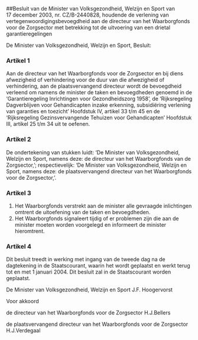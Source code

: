 <meta http-equiv='Content-Type' content='text/html; charset=utf-8' />

##Besluit van de Minister van Volksgezondheid, Welzijn en Sport van 17 december 2003, nr. CZ/B-2440828, houdende de verlening van vertegenwoordigingsbevoegdheid aan de directeur van het Waarborgfonds voor de Zorgsector met betrekking tot de uitvoering van een drietal garantieregelingen

De Minister van Volksgezondheid, Welzijn en Sport,  Besluit:    

### Artikel  1  

Aan de directeur van het Waarborgfonds voor de Zorgsector en bij diens afwezigheid of verhindering voor de duur van die afwezigheid of verhindering, aan de plaatsvervangend directeur wordt de bevoegdheid verleend om namens de minister de taken en bevoegdheden genoemd in de ‘Garantieregeling Inrichtingen voor Gezondheidszorg 1958’, de ‘Rijksregeling Dagverblijven voor Gehandicapten inzake erkenning, subsidiëring verlening van garanties en toezicht’ Hoofdstuk IV, artikel 33 t/m 45 en de ‘Rijksregeling Gezinsvervangende Tehuizen voor Gehandicapten’ Hoofdstuk III, artikel 25 t/m 34 uit te oefenen. 

### Artikel  2  

De ondertekening van stukken luidt: ‘De Minister van Volksgezondheid, Welzijn en Sport, namens deze: de directeur van het Waarborgfonds van de Zorgsector,’; respectievelijk: ‘De Minister van Volksgezondheid, Welzijn en Sport, namens deze: de plaatsvervangend directeur van het Waarborgfonds voor de Zorgsector,’. 

### Artikel  3  

1.  Het Waarborgfonds verstrekt aan de minister alle gevraagde inlichtingen omtrent de uitoefening van de taken en bevoegdheden.   
2.  Het Waarborgfonds signaleert tijdig of er problemen zijn die aan de minister moeten worden voorgelegd en informeert de minister hieromtrent.  

### Artikel  4  

Dit besluit treedt in werking met ingang van de tweede dag na de dagtekening in de Staatscourant, waarin het wordt geplaatst en werkt terug tot en met 1 januari 2004. 
Dit besluit zal in de Staatscourant worden geplaatst.   

De 
Minister van Volksgezondheid, Welzijn en Sport 
J.F. Hoogervorst   

Voor akkoord 

de 
directeur van het Waarborgfonds voor de Zorgsector
H.J.Bellers

de 
plaatsvervangend directeur van het Waarborgfonds voor de Zorgsector
H.J.Verdegaal     
